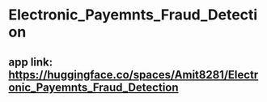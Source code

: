 # Electronic_Payemnts_Fraud_Detection

## app link: https://huggingface.co/spaces/Amit8281/Electronic_Payemnts_Fraud_Detection
